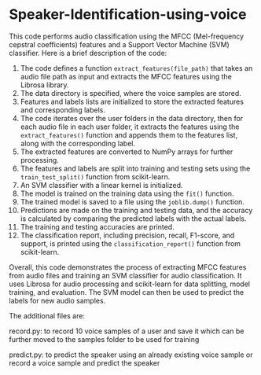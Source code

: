 # Speaker-Identification-using-voice

This code performs audio classification using the MFCC (Mel-frequency cepstral coefficients) features and a Support Vector Machine (SVM) classifier. Here is a brief description of the code:

1. The code defines a function `extract_features(file_path)` that takes an audio file path as input and extracts the MFCC features using the Librosa library.
2. The data directory is specified, where the voice samples are stored.
3. Features and labels lists are initialized to store the extracted features and corresponding labels.
4. The code iterates over the user folders in the data directory, then for each audio file in each user folder, it extracts the features using the `extract_features()` function and appends them to the features list, along with the corresponding label.
5. The extracted features are converted to NumPy arrays for further processing.
6. The features and labels are split into training and testing sets using the `train_test_split()` function from scikit-learn.
7. An SVM classifier with a linear kernel is initialized.
8. The model is trained on the training data using the `fit()` function.
9. The trained model is saved to a file using the `joblib.dump()` function.
10. Predictions are made on the training and testing data, and the accuracy is calculated by comparing the predicted labels with the actual labels.
11. The training and testing accuracies are printed.
12. The classification report, including precision, recall, F1-score, and support, is printed using the `classification_report()` function from scikit-learn.

Overall, this code demonstrates the process of extracting MFCC features from audio files and training an SVM classifier for audio classification. It uses Librosa for audio processing and scikit-learn for data splitting, model training, and evaluation. The SVM model can then be used to predict the labels for new audio samples.

The additional files are:

record.py: to record 10 voice samples of a user and save it which can be further moved to the samples folder to be used for training

predict.py: to predict the speaker using an already existing voice sample or record a voice sample and predict the speaker

